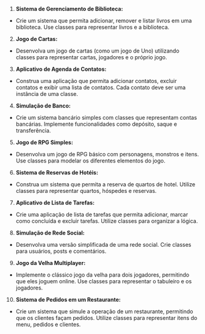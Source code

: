 1. **Sistema de Gerenciamento de Biblioteca:**

- Crie um sistema que permita adicionar, remover e listar livros em uma biblioteca. Use classes para representar livros e a biblioteca.

2. **Jogo de Cartas:**

- Desenvolva um jogo de cartas (como um jogo de Uno) utilizando classes para representar cartas, jogadores e o próprio jogo.

3. **Aplicativo de Agenda de Contatos:**

- Construa uma aplicação que permita adicionar contatos, excluir contatos e exibir uma lista de contatos. Cada contato deve ser uma instância de uma classe.

4. **Simulação de Banco:**

- Crie um sistema bancário simples com classes que representam contas bancárias. Implemente funcionalidades como depósito, saque e transferência.

5. **Jogo de RPG Simples:**

- Desenvolva um jogo de RPG básico com personagens, monstros e itens. Use classes para modelar os diferentes elementos do jogo.

6. **Sistema de Reservas de Hotéis:**

- Construa um sistema que permita a reserva de quartos de hotel. Utilize classes para representar quartos, hóspedes e reservas.

7. **Aplicativo de Lista de Tarefas:**

- Crie uma aplicação de lista de tarefas que permita adicionar, marcar como concluída e excluir tarefas. Utilize classes para organizar a lógica.

8. **Simulação de Rede Social:**

- Desenvolva uma versão simplificada de uma rede social. Crie classes para usuários, posts e comentários.

9. **Jogo da Velha Multiplayer:**

- Implemente o clássico jogo da velha para dois jogadores, permitindo que eles joguem online. Use classes para representar o tabuleiro e os jogadores.

10. **Sistema de Pedidos em um Restaurante:**

- Crie um sistema que simule a operação de um restaurante, permitindo que os clientes façam pedidos. Utilize classes para representar itens do menu, pedidos e clientes.
